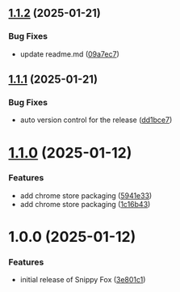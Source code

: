 ## [1.1.2](https://github.com/muammar-yacoob/Snippy-Fox/compare/v1.1.1...v1.1.2) (2025-01-21)


### Bug Fixes

* update readme.md ([09a7ec7](https://github.com/muammar-yacoob/Snippy-Fox/commit/09a7ec7fc8f143bcc76a02cbea97f4ea27ed1199))

## [1.1.1](https://github.com/muammar-yacoob/Snippy-Fox/compare/v1.1.0...v1.1.1) (2025-01-21)


### Bug Fixes

* auto version control for the release ([dd1bce7](https://github.com/muammar-yacoob/Snippy-Fox/commit/dd1bce72b85ccb21e23b0d13d6f7bb9250da8f57))

# [1.1.0](https://github.com/muammar-yacoob/Snippy-Fox/compare/v1.0.0...v1.1.0) (2025-01-12)


### Features

* add chrome store packaging ([5941e33](https://github.com/muammar-yacoob/Snippy-Fox/commit/5941e330003b1bf648ddbadc36700625fd34ea28))
* add chrome store packaging ([1c16b43](https://github.com/muammar-yacoob/Snippy-Fox/commit/1c16b4396bba4a1dfc69d4cd2fe931efe40c9e5d))

# 1.0.0 (2025-01-12)


### Features

* initial release of Snippy Fox ([3e801c1](https://github.com/muammar-yacoob/Snippy-Fox/commit/3e801c1a8f74b08abb70ee2e2d0c9a199c460731))
